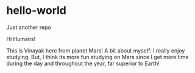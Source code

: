 # hello-world
Just another repo

Hi Humans!

This is Vinayak here from planet Mars! A bit about myself: I really enjoy studying. But, I think its more fun studying on Mars since I get more time during the day and throughout the year, far superior to Earth!
